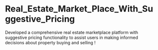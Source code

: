 # Real_Estate_Market_Place_With_Suggestive_Pricing
Developed a comprehensive real estate marketplace platform with suggestive pricing functionality to assist users in making informed decisions about property buying and selling !
